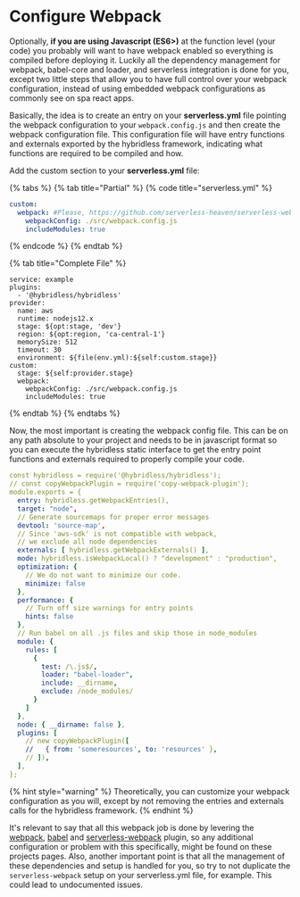 # Configure Webpack

Optionally, **if you are using Javascript \(ES6&gt;\)** at the function level \(your code\) you probably will want to have webpack enabled so everything is compiled before deploying it. Luckily all the dependency management for webpack, babel-core and loader, and serverless integration is done for you, except two little steps that allow you to have full control over your webpack configuration, instead of using embedded webpack configurations as commonly see on spa react apps.

Basically, the idea is to create an entry on your **serverless.yml** file pointing the webpack configuration to your `webpack.config.js` and then create the webpack configuration file. This configuration file will have entry functions and externals exported by the hybridless framework, indicating what functions are required to be compiled and how.

Add the custom section to your **serverless.yml** file:

{% tabs %}
{% tab title="Partial" %}
{% code title="serverless.yml" %}
```yaml
custom:
  webpack: #Please, https://github.com/serverless-heaven/serverless-webpack#configure for more webpack options
    webpackConfig: ./src/webpack.config.js
    includeModules: true
```
{% endcode %}
{% endtab %}

{% tab title="Complete File" %}
```
service: example
plugins:
  - '@hybridless/hybridless'
provider:
  name: aws
  runtime: nodejs12.x
  stage: ${opt:stage, 'dev'}
  region: ${opt:region, 'ca-central-1'}
  memorySize: 512
  timeout: 30
  environment: ${file(env.yml):${self:custom.stage}}
custom:
  stage: ${self:provider.stage}
  webpack:
    webpackConfig: ./src/webpack.config.js
    includeModules: true
```
{% endtab %}
{% endtabs %}

Now, the most important is creating the webpack config file. This can be on any path absolute to your project and needs to be in javascript format so you can execute the hybridless static interface to get the entry point functions and externals required to properly compile your code.

```yaml
const hybridless = require('@hybridless/hybridless');
// const copyWebpackPlugin = require('copy-webpack-plugin');
module.exports = {
  entry: hybridless.getWebpackEntries(),
  target: "node",
  // Generate sourcemaps for proper error messages
  devtool: 'source-map',
  // Since 'aws-sdk' is not compatible with webpack,
  // we exclude all node dependencies
  externals: [ hybridless.getWebpackExternals() ],
  mode: hybridless.isWebpackLocal() ? "development" : "production",
  optimization: {
    // We do not want to minimize our code.
    minimize: false
  },
  performance: {
    // Turn off size warnings for entry points
    hints: false
  },
  // Run babel on all .js files and skip those in node_modules
  module: {
    rules: [
      {
        test: /\.js$/,
        loader: "babel-loader",
        include: __dirname,
        exclude: /node_modules/
      }
    ]
  },
  node: { __dirname: false },
  plugins: [
    // new copyWebpackPlugin([
    //   { from: 'someresources', to: 'resources' },
    // ]),
  ],
};
```

{% hint style="warning" %}
Theoretically, you can customize your webpack configuration as you will, except by not removing the entries and externals calls for the hybridless framework.
{% endhint %}

It's relevant to say that all this webpack job is done by levering the [webpack](https://github.com/webpack/webpack), [babel](https://babeljs.io/) and [serverless-webpack](https://github.com/serverless-heaven/serverless-webpack#readme) plugin, so any additional configuration or problem with this specifically, might be found on these projects pages. Also, another important point is that all the management of these dependencies and setup is handled for you, so try to not duplicate the `serverless-webpack` setup on your serverless.yml file, for example. This could lead to undocumented issues.

